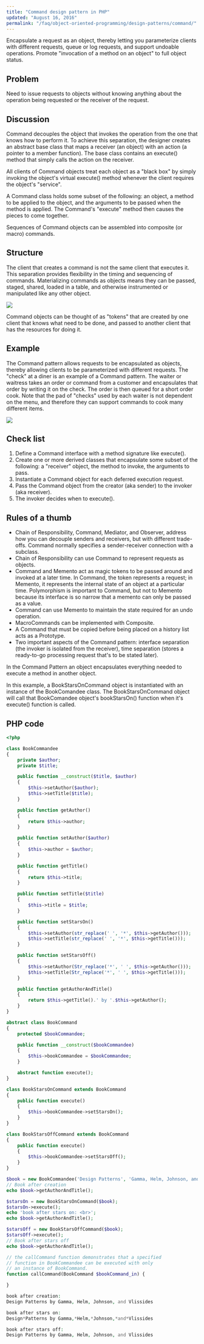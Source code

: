 ```yaml
---
title: "Command design pattern in PHP"
updated: "August 16, 2016"
permalink: "/faq/object-oriented-programming/design-patterns/command/"
---
```


Encapsulate a request as an object, thereby letting you parameterize clients with
different requests, queue or log requests, and support undoable operations.
Promote "invocation of a method on an object" to full object status.

## Problem

Need to issue requests to objects without knowing anything about the operation
being requested or the receiver of the request.

## Discussion

Command decouples the object that invokes the operation from the one that knows
how to perform it. To achieve this separation, the designer creates an abstract
base class that maps a receiver (an object) with an action (a pointer to a member
function). The base class contains an execute() method that simply calls the
action on the receiver.

All clients of Command objects treat each object as a "black box" by simply
invoking the object's virtual execute() method whenever the client requires the
object's "service".

A Command class holds some subset of the following: an object, a method to be
applied to the object, and the arguments to be passed when the method is applied.
The Command's "execute" method then causes the pieces to come together.

Sequences of Command objects can be assembled into composite (or macro) commands.

## Structure

The client that creates a command is not the same client that executes it. This separation provides flexibility in the timing and sequencing of commands. Materializing commands as objects means they can be passed, staged, shared, loaded in a table, and otherwise instrumented or manipulated like any other object.

<img src="https://lh4.googleusercontent.com/-qnoH7vyJpyk/VO91KdBxN5I/AAAAAAAACEA/GJVFsYpNecI/w1044-h583-no/Command-2x.png">

Command objects can be thought of as "tokens" that are created by one client that knows what need to be done, and passed to another client that has the resources for doing it.

## Example

The Command pattern allows requests to be encapsulated as objects, thereby allowing clients to be parameterized with different requests. The "check" at a diner is an example of a Command pattern. The waiter or waitress takes an order or command from a customer and encapsulates that order by writing it on the check. The order is then queued for a short order cook. Note that the pad of "checks" used by each waiter is not dependent on the menu, and therefore they can support commands to cook many different items.

<img src="https://lh5.googleusercontent.com/-DRppgSme8Xw/VO91KHrwpGI/AAAAAAAACD8/X9zOgsMMjIk/w964-h522-no/Command_example1-2x.png">

## Check list

1. Define a Command interface with a method signature like execute().
2. Create one or more derived classes that encapsulate some subset of the following: a "receiver" object, the method to invoke, the arguments to pass.
3. Instantiate a Command object for each deferred execution request.
4. Pass the Command object from the creator (aka sender) to the invoker (aka receiver).
5. The invoker decides when to execute().

## Rules of a thumb

* Chain of Responsibility, Command, Mediator, and Observer, address how you can decouple senders and receivers, but with different trade-offs. Command normally specifies a sender-receiver connection with a subclass.
* Chain of Responsibility can use Command to represent requests as objects.
* Command and Memento act as magic tokens to be passed around and invoked at a later time. In Command, the token represents a request; in Memento, it represents the internal state of an object at a particular time. Polymorphism is important to Command, but not to Memento because its interface is so narrow that a memento can only be passed as a value.
* Command can use Memento to maintain the state required for an undo operation.
* MacroCommands can be implemented with Composite.
* A Command that must be copied before being placed on a history list acts as a Prototype.
* Two important aspects of the Command pattern: interface separation (the invoker is isolated from the receiver), time separation (stores a ready-to-go processing request that's to be stated later).

In the Command Pattern an object encapsulates everything needed to execute a method in another object.

In this example, a BookStarsOnCommand object is instantiated with an instance of the BookComandee class. The BookStarsOnCommand object will call that BookComandee object's bookStarsOn() function when it's execute() function is called.

## PHP code

```php
<?php

class BookCommandee
{
    private $author;
    private $title;

    public function __construct($title, $author)
    {
        $this->setAuthor($author);
        $this->setTitle($title);
    }

    public function getAuthor()
    {
        return $this->author;
    }

    public function setAuthor($author)
    {
        $this->author = $author;
    }

    public function getTitle()
    {
        return $this->title;
    }

    public function setTitle($title)
    {
        $this->title = $title;
    }

    public function setStarsOn()
    {
        $this->setAuthor(str_replace(' ', '*', $this->getAuthor()));
        $this->setTitle(str_replace(' ', '*', $this->getTitle()));
    }

    public function setStarsOff()
    {
        $this->setAuthor(Str_replace('*', ' ', $this->getAuthor()));
        $this->setTitle(Str_replace('*', ' ', $this->getTitle()));
    }

    public function getAuthorAndTitle()
    {
        return $this->getTitle().' by '.$this->getAuthor();
    }
}

abstract class BookCommand
{
    protected $bookCommandee;

    public function __construct($bookCommandee)
    {
        $this->bookCommandee = $bookCommandee;
    }

    abstract function execute();
}

class BookStarsOnCommand extends BookCommand
{
    public function execute()
    {
        $this->bookCommandee->setStarsOn();
    }
}

class BookStarsOffCommand extends BookCommand
{
    public function execute()
    {
        $this->bookCommandee->setStarsOff();
    }
}

$book = new BookCommandee('Design Patterns', 'Gamma, Helm, Johnson, and Vlissides');
// Book after creation
echo $book->getAuthorAndTitle();

$starsOn = new BookStarsOnCommand($book);
$starsOn->execute();
echo 'book after stars on: <br>';
echo $book->getAuthorAndTitle();

$starsOff = new BookStarsOffCommand($book);
$starsOff->execute();
// Book after stars off
echo $book->getAuthorAndTitle();

// the callCommand function demonstrates that a specified
// function in BookCommandee can be executed with only
// an instance of BookCommand.
function callCommand(BookCommand $bookCommand_in) {

}

book after creation:
Design Patterns by Gamma, Helm, Johnson, and Vlissides

book after stars on:
Design*Patterns by Gamma,*Helm,*Johnson,*and*Vlissides

book after stars off:
Design Patterns by Gamma, Helm, Johnson, and Vlissides
```
